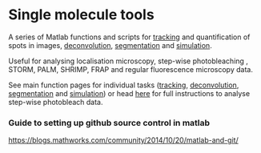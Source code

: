 # Single molecule tools

A series of Matlab functions and scripts for [tracking](docs/tracking.md) and quantification of spots in images, [deconvolution](docs/deconvolution.md), [segmentation](docs/segmentation.md) and [simulation](docs/simulation.md).

Useful for analysing localisation microscopy, step-wise photobleaching  , STORM, PALM, SHRIMP, FRAP and regular fluorescence microscopy data.

See main function pages for individual tasks ([tracking](docs/tracking.md), [deconvolution](docs/deconvolution.md), [segmentation](docs/segmentation.md) and [simulation](docs/simulation.md)) or head [here](docs/fullGuide.md) for full instructions to analyse step-wise photobleach data.


### Guide to setting up github source control in matlab

https://blogs.mathworks.com/community/2014/10/20/matlab-and-git/

